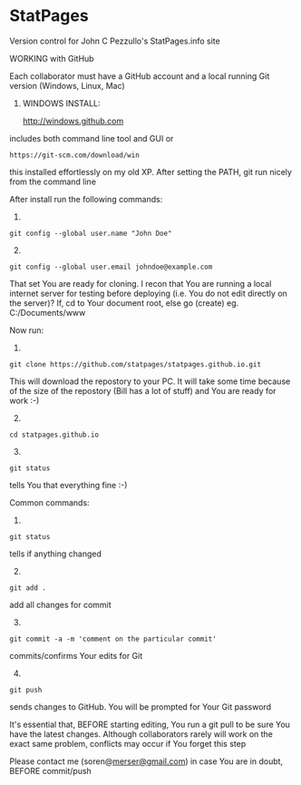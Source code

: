 # StatPages
Version control for John C Pezzullo's StatPages.info site


WORKING with GitHub

Each collaborator must have a GitHub account and a local running Git version (Windows, Linux, Mac)

1) WINDOWS INSTALL:

    http://windows.github.com

includes both command line tool and GUI
or

    https://git-scm.com/download/win
    
this installed effortlessly on my old XP. After setting the PATH, git run nicely from the command line


After install run the following commands:

1)

    git config --global user.name "John Doe"

2)

    git config --global user.email johndoe@example.com


That set You are ready for cloning. I recon that You are running a local internet server for testing before deploying (i.e. You do not edit directly on the server)?
If, cd to Your document root, else go (create) eg. C:/Documents/www

Now run:

1)

    git clone https://github.com/statpages/statpages.github.io.git

This will download the repostory to your PC. It will take some time because of the size of the repostory (Bill has a lot of stuff) and You are ready for work :-)

2)

    cd statpages.github.io

3)

    git status 

tells You that everything fine :-)



Common commands:

1)

    git status

tells if anything changed

2)

    git add .

add all changes for commit

3)

    git commit -a -m 'comment on the particular commit'

commits/confirms Your edits for Git

4)

    git push

sends changes to GitHub. You will be prompted for Your Git password


It's essential that, BEFORE starting editing, You run a git pull to be sure You have the latest changes.
Although collaborators rarely will work on the exact same problem, conflicts may occur if You forget this step

Please contact me (soren@merser@gmail.com) in case You are in doubt, BEFORE commit/push
